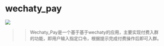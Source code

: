 # wechaty_pay
![](https://raw.githubusercontent.com/chatie/wechaty/master/image/wechaty-logo-en.png)
>>Wechaty_Pay是一个基于基于wechaty的应用，主要实现付费入群的功能，即用户输入指定口令，根据提示完成付费操作后即可入群。
